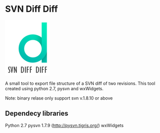 SVN Diff Diff
=============

![alt tag](https://github.com/dimuthu/svn-diff-diff/blob/master/res/logo.jpg)

A small tool to export file structure of a SVN diff of two revisions. This tool created using python 2.7, pysvn and wxWidgets.

Note: binary relase only support svn v.1.8.10 or above

Dependecy libraries
-------------------
Python 2.7
pysvn 1.7.9 (http://pysvn.tigris.org/)
wxWidgets
